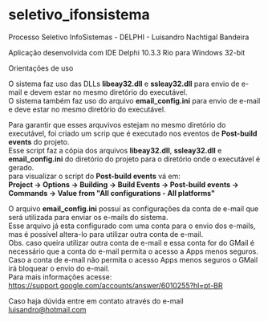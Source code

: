 # seletivo_ifonsistema

Processo Seletivo InfoSistemas - DELPHI - Luisandro Nachtigal Bandeira

Aplicação desenvolvida com IDE Delphi 10.3.3 Rio para Windows 32-bit

Orientações de uso

O sistema faz uso das DLLs <b>libeay32.dll</b> e <b>ssleay32.dll</b> para envio de e-mail e devem estar no mesmo diretório do executável.</br>
O sistema também faz uso do arquivo <b>email_config.ini</b> para envio de e-mail e deve estar no mesmo diretório do executável.</br>

Para garantir que esses arquvivos estejam no mesmo diretório do executável, foi criado um scrip que é executado nos eventos de <b>Post-build events</b> do projeto.</br>
Esse script faz a cópia dos arquivos <b>libeay32.dll</b>, <b>ssleay32.dll</b> e <b>email_config.ini</b> do diretório do projeto para o diretório onde o executável é gerado.</br>
para visualizar o script do <b>Post-build events</b> vá em:</br> 
<b>Project -> Options -> Building -> Build Events -> Post-build events -> Commands -> Value from "All configurations - All platforms"</b>

O arquivo <b>email_config.ini</b> possuí as configurações da conta de e-mail que será utilizada para enviar os e-mails do sistema.</br>
Esse arquivo já esta configurado com uma conta para o envio dos e-mails, mas é possível altera-lo para utilizar outra conta de e-mail.</br>
Obs. caso queira utilizar outra conta de e-mail e essa conta for do GMail é necessário que a conta do e-mail permita o acesso a Apps menos seguros.</br>
Caso a conta de e-mail não permita o acesso Apps menos seguros o GMail irá bloquear o envio do e-mail.</br> 
Para mais informações acesse: https://support.google.com/accounts/answer/6010255?hl=pt-BR

Caso haja dúvida entre em contato através do e-mail luisandro@hotmail.com
